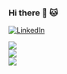 ### Hi there 👋 🐱

<a href="https://www.linkedin.com/in/supriti-dan-91253972/"><img alt="LinkedIn" src="https://img.shields.io/badge/linkedin%20-%230077B5.svg?&style=for-the-badge&logo=linkedin&logoColor=white"/></a>

<a href="https://github.com/roxiomontes">
  <img align="center" src="https://github-readme-streak-stats.herokuapp.com/?user=dansupriti&theme=material-palenight" />
</a><br>
<a href="https://github.com/roxiomontes">
  <img align="center" src="https://github-readme-stats.vercel.app/api?username=dansupriti&show_icons=true&theme=material-palenight" />
</a><br>
<a href="https://github.com/roxiomontes">
  <img align="center" src="https://github-readme-stats.vercel.app/api/top-langs/?username=dansupriti&layout=compact&theme=material-palenight" />
</a><br>



<!--
**dansupriti/dansupriti** is a ✨ _special_ ✨ repository because its `README.md` (this file) appears on your GitHub profile.

Here are some ideas to get you started:

- 🔭 I’m currently working on ...
- 🌱 I’m currently learning ...
- 👯 I’m looking to collaborate on ...
- 🤔 I’m looking for help with ...
- 💬 Ask me about ...
- 📫 How to reach me: ...
- 😄 Pronouns: ...
- ⚡ Fun fact: ...
-->

